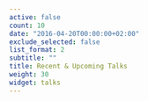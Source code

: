 ```yaml
---
active: false
count: 10
date: "2016-04-20T00:00:00+02:00"
exclude_selected: false
list_format: 2
subtitle: ""
title: Recent & Upcoming Talks
weight: 30
widget: talks
---
```


